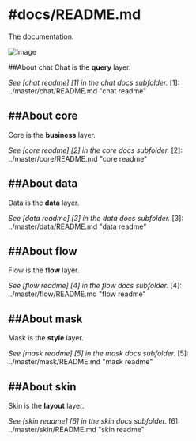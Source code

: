 #docs/README.md
==============

The documentation.

![Image](../master/images/system_overview.png?raw=true)

##About chat
Chat is the **query** layer.

*See [chat readme] [1] in the chat docs subfolder.*
[1]: ../master/chat/README.md "chat readme"

##About core
----------
Core is the **business** layer.

*See [core readme] [2] in the core docs subfolder.*
[2]: ../master/core/README.md "core readme"

##About data
----------
Data is the **data** layer.

*See [data readme] [3] in the data docs subfolder.*
[3]: ../master/data/README.md "data readme"

##About flow
----------
Flow is the **flow** layer.

*See [flow readme] [4] in the flow docs subfolder.*
[4]: ../master/flow/README.md "flow readme"

##About mask
----------
Mask is the **style** layer. 

*See [mask readme] [5] in the mask docs subfolder.*
[5]: ../master/mask/README.md "mask readme"

##About skin
----------
Skin is the **layout** layer.

*See [skin readme] [6] in the skin docs subfolder.*
[6]: ../master/skin/README.md "skin readme"
